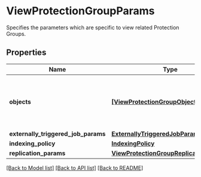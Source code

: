 # ViewProtectionGroupParams

Specifies the parameters which are specific to view related Protection Groups.

## Properties
Name | Type | Description | Notes
------------ | ------------- | ------------- | -------------
**objects** | [**[ViewProtectionGroupObjectParams]**](ViewProtectionGroupObjectParams.md) | Specifies the objects to be included in the Protection Group. | 
**externally_triggered_job_params** | [**ExternallyTriggeredJobParams**](ExternallyTriggeredJobParams.md) |  | [optional] 
**indexing_policy** | [**IndexingPolicy**](IndexingPolicy.md) |  | [optional] 
**replication_params** | [**ViewProtectionGroupReplicationParams**](ViewProtectionGroupReplicationParams.md) |  | [optional] 

[[Back to Model list]](../README.md#documentation-for-models) [[Back to API list]](../README.md#documentation-for-api-endpoints) [[Back to README]](../README.md)


